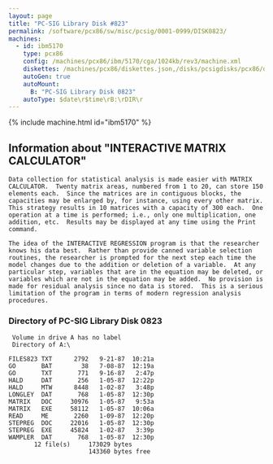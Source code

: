 ```yaml
---
layout: page
title: "PC-SIG Library Disk #823"
permalink: /software/pcx86/sw/misc/pcsig/0001-0999/DISK0823/
machines:
  - id: ibm5170
    type: pcx86
    config: /machines/pcx86/ibm/5170/cga/1024kb/rev3/machine.xml
    diskettes: /machines/pcx86/diskettes.json,/disks/pcsigdisks/pcx86/diskettes.json
    autoGen: true
    autoMount:
      B: "PC-SIG Library Disk 0823"
    autoType: $date\r$time\rB:\rDIR\r
---
```


{% include machine.html id="ibm5170" %}

## Information about "INTERACTIVE MATRIX CALCULATOR"

    Data collection for statistical analysis is made easier with MATRIX
    CALCULATOR.  Twenty matrix areas, numbered from 1 to 20, can store 150
    elements each.  Since the matrices are in contiguous blocks, the
    capacities may be enlarged by, for instance, using every other matrix.
    This strategy results in 10 matrices with a capacity of 300 each.  One
    operation at a time is performed; i.e., only one multiplication, one
    addition, etc.  Results may be displayed at any time using the Print
    command.
    
    The idea of the INTERACTIVE REGRESSION program is that the researcher
    knows his data best.  Rather than provide canned variable selection
    routines, the researcher is prompted for the next step each time the
    model changes due to the addition or deletion of a variable.  At any
    particular step, variables that are in the equation may be deleted, or
    variables which are not in the equation may be added.  No provision is
    made for residual analysis since no data is stored.  This is a serious
    limitation of the program in terms of modern regression analysis
    procedures.

### Directory of PC-SIG Library Disk 0823

     Volume in drive A has no label
     Directory of A:\

    FILES823 TXT      2792   9-21-87  10:21a
    GO       BAT        38   7-08-87  12:19a
    GO       TXT       771   9-16-87   2:47p
    HALD     DAT       256   1-05-87  12:22p
    HALD     MTW      8448   1-02-87   3:48p
    LONGLEY  DAT       768   1-05-87  12:30p
    MATRIX   DOC     30976   1-05-87   9:53a
    MATRIX   EXE     58112   1-05-87  10:06a
    READ     ME       2260   1-09-87  12:20p
    STEPREG  DOC     22016   1-05-87  12:30p
    STEPREG  EXE     45824   1-02-87   3:39p
    WAMPLER  DAT       768   1-05-87  12:30p
           12 file(s)     173029 bytes
                          143360 bytes free
